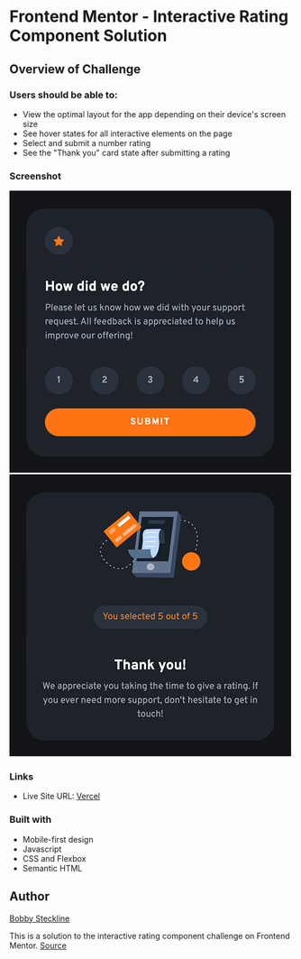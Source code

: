 # Frontend Mentor - Interactive Rating Component Solution

## Overview of Challenge

### Users should be able to:
- View the optimal layout for the app depending on their device's screen size
- See hover states for all interactive elements on the page
- Select and submit a number rating
- See the "Thank you" card state after submitting a rating

### Screenshot
![](/completed-screenshot-1.png)
![](/completed-screenshot-2.png)

### Links

- Live Site URL: [Vercel](https://rating-component-fem-omega.vercel.app/)

### Built with
- Mobile-first design
- Javascript
- CSS and Flexbox
- Semantic HTML

## Author

[Bobby Steckline](https://www.github.com/rsteckline)

This is a solution to the interactive rating component challenge on Frontend Mentor. [Source](https://www.frontendmentor.io/challenges/interactive-rating-component-koxpeBUmI)
